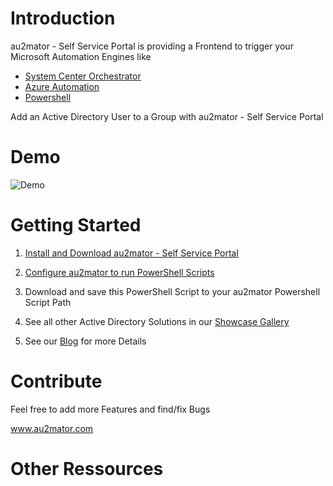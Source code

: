 # Introduction

au2mator - Self Service Portal is providing a Frontend to trigger your Microsoft Automation Engines like

- <a href="https://www.au2mator.com/orchestrator/?utm_source=github&utm_medium=social&utm_campaign=AD_AddUserToGroup&utm_content=Readme" target="_blank">System Center Orchestrator</a>
- <a href="https://www.au2mator.com/AzureAutomation/?utm_source=github&utm_medium=social&utm_campaign=AD_AddUserToGroup&utm_content=Readme" target="_blank">Azure Automation</a>
- <a href="https://www.au2mator.com/Powershell/?utm_source=github&utm_medium=social&utm_campaign=AD_AddUserToGroup&utm_content=Readme" target="_blank">Powershell</a>


Add an Active Directory User to a Group with au2mator - Self Service Portal


# Demo
![Demo](/Demo/AD-AddUsertoGroup_FULL.gif)

# Getting Started

1.	<a href="https://click.au2mator.com/au2matorInstall/?utm_source=github&utm_medium=social&utm_campaign=AD_AddUserToGroup&utm_content=Readme" target="_blank">Install and Download au2mator - Self Service Portal</a>

2.	<a href="https://click.au2mator.com/StartWithPowerShell/?utm_source=github&utm_medium=social&utm_campaign=AD_AddUserToGroup&utm_content=Readme" target="_blank">Configure au2mator to run PowerShell Scripts</a>

3.	Download and save this PowerShell Script to your au2mator Powershell Script Path

4. See all other Active Directory Solutions in our <a href="https://au2mator.com/Active-Directory/?utm_source=github&utm_medium=social&utm_campaign=AD_AddUserToGroup&utm_content=Readme">Showcase Gallery</a>

5. See our <a href="https://au2mator.com/blog/?utm_source=github&utm_medium=social&utm_campaign=AD_AddUserToGroup&utm_content=Readme">Blog</a> for more Details



# Contribute

Feel free to add more Features and find/fix Bugs

<a href="https://au2mator.com/?utm_source=github&utm_medium=social&utm_campaign=AD_AddUserToGroup&utm_content=Readme" target="_blank">www.au2mator.com</a>

# Other Ressources